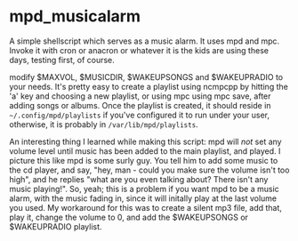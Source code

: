 # mpd_musicalarm
A simple shellscript which serves as a music alarm. It uses mpd and mpc. Invoke it with cron or anacron or whatever it is the kids are using these days, testing first, of course.

modify $MAXVOL, $MUSICDIR, $WAKEUPSONGS and $WAKEUPRADIO to your needs. It's pretty easy to create a playlist using ncmpcpp by hitting the 'a' key and choosing a new playlist, or using mpc using mpc save, after adding songs or albums. Once the playlist is created, it should reside in `~/.config/mpd/playlists` if you've configured it to run under your user, otherwise, it is probably in `/var/lib/mpd/playlists`.

An interesting thing I learned while making this script: mpd will *not* set any volume level until music has been added to the main playlist, and played. I picture this like mpd is some surly guy. You tell him to add some music to the cd player, and say, "hey, man - could you make sure the volume isn't too high", and he replies "what are you even talking about? There isn't any music playing!". So, yeah; this is a problem if you want mpd to be a music alarm, with the music fading in, since it will initally play at the last volume you used. My workaround for this was to create a silent mp3 file, add that, play it, change the volume to 0, and add the $WAKEUPSONGS or $WAKEUPRADIO playlist.
